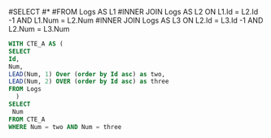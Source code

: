 #SELECT 
#*
#FROM Logs AS L1
#INNER JOIN Logs AS L2 ON L1.Id = L2.Id -1 AND L1.Num = L2.Num
#INNER JOIN Logs AS L3 ON L2.Id = L3.Id -1 AND L2.Num = L3.Num

```sql
WITH CTE_A AS (
SELECT
Id, 
Num, 
LEAD(Num, 1) Over (order by Id asc) as two, 
LEAD(Num, 2) OVER (order by Id asc) as three
FROM Logs
  )
SELECT
 Num
FROM CTE_A
WHERE Num = two AND Num = three
```
